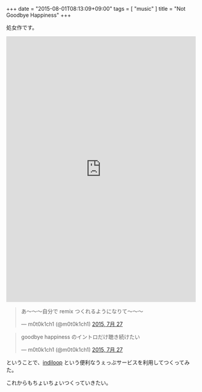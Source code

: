 +++
date = "2015-08-01T08:13:09+09:00"
tags = [ "music" ]
title = "Not Goodbye Happiness"
+++

処女作です。

<iframe width="100%" height="706" scrolling="no" frameborder="no" allowtransparency="true" src="https://www.indiloop.com/player/55b7087e08ea12fd64851e0f?layout=default&color=rgb(255%2C%20255%2C%20255)&stems=true"></iframe>

<!--more-->

<blockquote class="twitter-tweet" lang="ja"><p lang="ja" dir="ltr">あ〜〜〜自分で remix つくれるようになりて〜〜〜</p>&mdash; m0t0k1ch1 (@m0t0k1ch1) <a href="https://twitter.com/m0t0k1ch1/status/625491928692318208">2015, 7月 27</a></blockquote>
<script async src="//platform.twitter.com/widgets.js" charset="utf-8"></script>

<blockquote class="twitter-tweet" lang="ja"><p lang="ja" dir="ltr">goodbye happiness のイントロだけ聴き続けたい</p>&mdash; m0t0k1ch1 (@m0t0k1ch1) <a href="https://twitter.com/m0t0k1ch1/status/625695916662460417">2015, 7月 27</a></blockquote>
<script async src="//platform.twitter.com/widgets.js" charset="utf-8"></script>

ということで、[indiloop](https://www.indiloop.com) という便利なうぇっぶサービスを利用してつくってみた。

これからもちょいちょいつくっていきたい。
